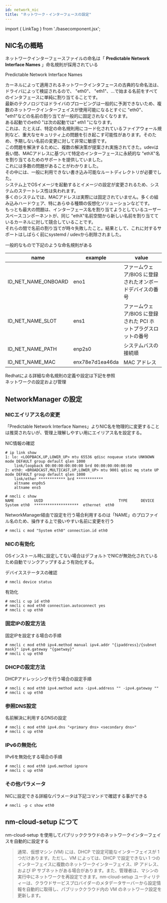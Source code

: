 ```yaml
---
id: network_nic
title: "ネットワーク・インターフェースの設定"
---
```

import { LinkTag } from './basecomponent.jsx';

## NIC名の概略  
ネットワークインターフェースファイルの命名は「 **Predictable Network Interface Names** 」命名規則が採用されている  

<LinkTag url="https://www.freedesktop.org/wiki/Software/systemd/PredictableNetworkInterfaceNames/">Predictable Network Interface Names</LinkTag>  

カーネルによって適用されるネットワークインタフェースの古典的な命名法は、ドライバによって検証されるので、 "eth0"、 "eth1"、...で始まる名前をすべてのインタフェースに単純に割り当てることです。  
最新のテクノロジではドライバのプロービングは一般的に予測できないため、複数のネットワークインターフェイスが使用可能になるとすぐに "eth0"、 "eth1"などの名前の割り当てが一般的に固定されなくなります。  
ある起動でのeth0 "は次の起動では" eth1 "になります。  
これは、たとえば、特定の命名規則用にコード化されているファイアウォール規則など、重大なセキュリティ上の問題を引き起こす可能性があります。そのため、予期しない名前の変更に対して非常に敏感です。  
この問題を解決するために、複数の解決策が提案され実施されてきた。udevは長い間、MACアドレスに基づいて特定のインターフェースに永続的な "ethX"名を割り当てるためのサポートを提供していました。  
これには多数の問題があることがわかりました。  
その中には、一般に利用できない書き込み可能なルートディレクトリが必要でした。  
システム上でOSイメージを起動するとイメージの設定が変更されるため、システムのステートレス性は失われます。  
多くのシステムでは、MACアドレスは実際には固定されていません。多くの組み込みハードウェア、特にあらゆる種類の仮想化ソリューションなどです。  
もっとも最大の問題は、インターフェース名を割り当てようとしているユーザースペースコンポーネントが、同じ "ethX"名前空間から新しい名前を割り当てているカーネルに対して競合していることです。  
それらの間で名前の割り当てが時々失敗したこと。結果として、これに対するサポートはしばらく前にsystemd / udevから削除されました。  

一般的なもので下記のような命名規則がある  

| name                | example         | value                                                      |
| ------------------- | --------------- | ---------------------------------------------------------- |
| ID_NET_NAME_ONBOARD | eno1            | ファームウェア/BIOS に登録されたオンボードデバイスの番号        |
| ID_NET_NAME_SLOT    | ens1            | ファームウェア/BIOS に登録された PCI ホットプラグスロットの番号 |
| ID_NET_NAME_PATH    | enp2s0          | システムバスの接続順                                         |
| ID_NET_NAME_MAC     | enx78e7d1ea46da | MAC アドレス                                                |

Redhatによる詳細な命名規則の定義や設定は下記を参照  
<LinkTag url="https://access.redhat.com/documentation/ja-jp/red_hat_enterprise_linux/9/html-single/configuring_and_managing_networking/index#network-interface-naming-schemes_consistent-network-interface-device-naming">ネットワークの設定および管理</LinkTag>  

## NetworkManager の設定
### NICエイリアス名の変更
「Predictable Network Interface Names」よりNIC名を物理的に変更することは推奨されないが、管理上理解しやすい用にエイリアス名を設定する。  

NIC情報の確認  

```
# ip link show
1: lo: <LOOPBACK,UP,LOWER_UP> mtu 65536 qdisc noqueue state UNKNOWN mode DEFAULT group default qlen 1000
    link/loopback 00:00:00:00:00:00 brd 00:00:00:00:00:00
2: eth0: <BROADCAST,MULTICAST,UP,LOWER_UP> mtu 9001 qdisc mq state UP mode DEFAULT group default qlen 1000
    link/ether ************ brd ************
    altname enp0s5
    altname ens5

# nmcli c show
NAME         UUID                                  TYPE      DEVICE
System eth0  ********************  ethernet  eth0
```

NetworkManager経由で設定を行う場合利用するのは「NAME」のプロファイル名のため、操作する上で扱いやすい名前に変更を行う  

```
# nmcli c mod "System eth0" connection.id eth0
```

### NICの有効化
OSインストール時に設定してない場合はデフォルトでNICが無効化されているため自動でリンクアップするよう有効化する。  

デバイスステータスの確認  

```
# nmcli device status
```

有効化  

```
# nmcli c up id eth0
# nmcli c mod eth0 connection.autoconnect yes
# nmcli c up eth0
```

### 固定IPの設定方法  
固定IPを設定する場合の手順  

```
# nmcli c mod eth0 ipv4.method manual ipv4.addr "{ipaddress}/{subnet mask}" ipv4.gateway "{gaetway}"
# nmcli c up eth0
```

### DHCPの設定方法  
DHCPアドレッシングを行う場合の設定手順  

```
# nmcli c mod eth0 ipv4.method auto -ipv4.address "" -ipv4.gateway ""
# nmcli c up eth0
```

### 参照DNS設定  
名前解決に利用するDNSの設定  

```
# nmcli c mod eth0 ipv4.dns "<primary dns> <secondary dns>"
# nmcli c up eth0
```

### IPv6の無効化
IPv6を無効化する場合の手順  

```
# nmcli c mod eth0 ipv6.method ignore
# nmcli c up eth0
```

### その他パラメータ
NICに設定できる詳細なパラメータは下記コマンドで確認する事ができる  

```
# nmcli -p c show eth0
```

## nm-cloud-setup につて
<LinkTag url="https://access.redhat.com/documentation/ja-jp/red_hat_enterprise_linux/9/html-single/configuring_and_managing_networking/index#automatically-configuring-network-interfaces-in-public-clouds-using-nm-cloud-setup_configuring-and-managing-networking">nm-cloud-setup を使用してパブリッククラウドのネットワークインターフェイスを自動的に設定する</LinkTag>  

> 通常、仮想マシン (VM) には、DHCP で設定可能なインターフェイスが 1 つだけあります。ただし、VM によっては、DHCP で設定できない 1 つのインターフェイスに複数のネットワークインターフェイス、IP アドレス、および IP サブネットがある場合があります。また、管理者は、マシンの実行中にネットワークを再設定できます。nm-cloud-setup ユーティリティーは、クラウドサービスプロバイダーのメタデータサーバーから設定情報を自動的に取得し、パブリッククラウド内の VM のネットワーク設定を更新します。  
